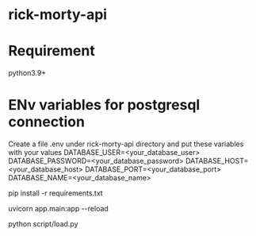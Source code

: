 # rick-morty-api

# Requirement
python3.9+

# ENv variables for postgresql connection
Create a file .env under rick-morty-api directory and put these variables with your values
DATABASE_USER=<your_database_user>
DATABASE_PASSWORD=<your_database_password>
DATABASE_HOST=<your_database_host>
DATABASE_PORT=<your_database_port>
DATABASE_NAME=<your_database_name>

pip install -r requirements.txt

uvicorn app.main:app --reload

python script/load.py